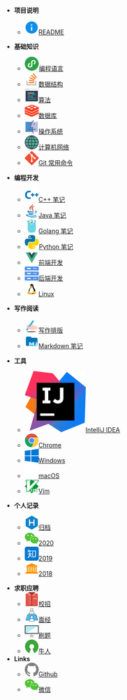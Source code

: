 - **项目说明**
  - [![](_media/help.svg)README](/README)

- **基础知识**
  - [![](_media/program.svg)编程语言](Note/language.md)
  - [![](_media/stack.svg)数据结构](Algorithm/data_structures.md)
  - [![](_media/algo.svg)算法](Algorithm/Algorithms.md)
  - [![](_media/redis.svg)数据库](DB/DB.md)
  - [![](_media/macos.svg)操作系统](OS/Os.md)
  - [![](_media/internet.svg)计算机网络](Computer/Network.md)
  - [![](_media/git.svg)Git 常用命令](Tools/git.md)
  <!-- - [![](_media/github.svg)Github 收集](/basic/github) -->
  <!-- - [![](_media/leetcode.png ':size=16')Leetcode 题解](/basic/leetcode) -->
  <!-- - [![](_media/math.svg)数学物理](/basic/math) -->

- **编程开发**
  <!-- - [![](_media/docker.svg)云计算](/develop/cloud) -->
  <!-- - [![](_media/redhat.svg)虚拟化](/develop/virtualization) -->
  - [![](_media/cpp-blue.svg)C++ 笔记](Back_end/C/C++.md)
  - [![](_media/java.svg)Java 笔记](Back_end/java/Java.md)
  - [![](_media/golang.svg)Golang 笔记](Back_end/Go/Go.md)
  - [![](_media/python.svg)Python 笔记](Back_end/Python.md)
  - [![](_media/vue.svg)前端开发](Front_end/Front_end.md)
  - [![](_media/server.svg)后端开发](Back_end/Back_end.md)
  - [![](_media/linux.svg)Linux](Linux/Linux.md)
  <!-- - [![](_media/hammer.svg)在线工具](/develop/tools) -->

- **写作阅读**
  - [![](_media/writing.svg)写作排版](Tools/Document/Document.md)
  <!-- - [![](_media/appstore.svg)网站推荐](/writing/app) -->
  <!-- - [![](_media/tex.svg)LaTeX 笔记](/writing/latex) -->
  - [![](_media/markdown-blue.svg)Markdown 笔记](Tools/Markdown.md)
  <!-- - [![](_media/bing.svg)必应词典精选](/writing/bing) -->

- **工具**
  - [![](_media/idea.svg ':size=16')IntelliJ IDEA](Editor/IDE.md)
  <!-- - [![](_media/vscode.svg)VS Code](/keys/keys-vscode.md) -->
  - [![](_media/chrome.svg)Chrome](Browser/Chrome.md)
  - [![](_media/windows.svg)Windows](Os/Sindows.md)
  - [![](_media/mac.svg)macOS](Mac/Mac.md)
  - [![](_media/vim.svg)Vim](/keys/keys-vim.md)

- **个人记录**
  - [![](_media/hexo.svg)归档](Record/Before.md)
  - [![](_media/wechat.svg)2020](Record/2020.md)
  - [![](_media/zhihu.svg)2019](Record/2019.md)
  - [![](_media/library.svg)2018](Record/2018.md)

<!-- - **友情链接**
  - [![](_media/hexo.svg)技术博客](/links/friends)
  - [![](_media/wechat.svg)微信公众号](/links/wechat)
  - [![](_media/zhihu.svg)知乎专栏](links/zhihu)
  - [![](_media/library.svg)学习资源](/links/learning) -->

- **求职应聘**
  - [![](_media/shirt.svg)校招](/offer/official.md)
  - [![](_media/interview.svg)面经](/offer/exp.md)
  - [![](_media/terminal.svg)刷题](/offer/test.md)
  <!-- - [![](_media/resume.svg)简历](/offer/cv.md) -->
  - [![](_media/opensource.svg)牛人](/offer/awesomecoder)
- **Links**
  - [![](_media/github.svg)Github](https://github.com/bluebird89)
  <!-- - [![](_media/bilibili.ico ':size=16')bilibili](https://space.bilibili.com/59456951/#/) -->
  - [![](_media/wechat.svg)微信](_images/qrcode.jpg)
  <!-- - [![](_media/weibo.ico ':size=16')微博](https://weibo.com/abelsu7) -->
  <!-- - [![](_media/douban.svg)豆瓣](https://www.douban.com/people/abelsu7/) -->
  <!-- - [![](_media/leetcode.png ':size=16')力扣](https://leetcode-cn.com/13204159288/) -->
